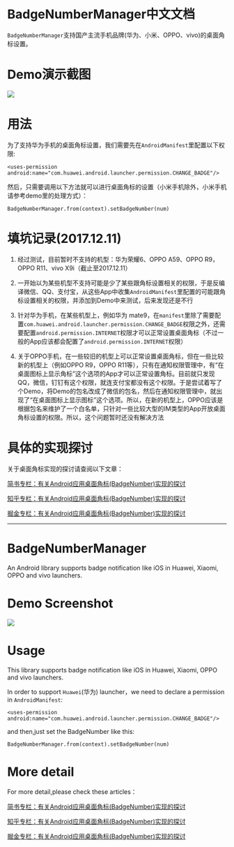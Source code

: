 # BadgeNumberManager中文文档

`BadgeNumberManager`支持国产主流手机品牌(华为、小米、OPPO、vivo)的桌面角标设置。


# Demo演示截图

![](https://github.com/beiliao-mobile/BadgeNumberManager/raw/master/Screenshots/demo.gif)


# 用法

为了支持华为手机的桌面角标设置，我们需要先在`AndroidManifest`里配置以下权限:

```
<uses-permission android:name="com.huawei.android.launcher.permission.CHANGE_BADGE"/>

```

然后，只需要调用以下方法就可以进行桌面角标的设置（小米手机除外，小米手机请参考demo里的处理方式）：

```
BadgeNumberManager.from(context).setBadgeNumber(num)

```

# 填坑记录(2017.12.11)

1. 经过测试，目前暂时不支持的机型：华为荣耀6、OPPO A59、OPPO R9，OPPO R11、vivo X9i（截止至2017.12.11）

2. 一开始以为某些机型不支持可能是少了某些跟角标设置相关的权限，于是反编译微信、QQ、支付宝，从这些App中收集`AndroidManifest`里配置的可能跟角标设置相关的权限，并添加到Demo中来测试，后来发现还是不行

3. 针对华为手机，在某些机型上，例如华为 mate9，在`manifest`里除了需要配置`com.huawei.android.launcher.permission.CHANGE_BADGE`权限之外，还需要配置`android.permission.INTERNET`权限才可以正常设置桌面角标（不过一般的App应该都会配置了`android.permission.INTERNET`权限）

4. 关于OPPO手机，在一些较旧的机型上可以正常设置桌面角标，但在一些比较新的机型上（例如OPPO R9，OPPO R11等），只有在通知权限管理中，有“在桌面图标上显示角标”这个选项的App才可以正常设置角标。目前就只发现QQ，微信，钉钉有这个权限，就连支付宝都没有这个权限。于是尝试着写了个Demo，将Demo的包名改成了微信的包名，然后在通知权限管理中，就出现了“在桌面图标上显示图标”这个选项。所以，在新的机型上，OPPO应该是根据包名来维护了一个白名单，只针对一些比较大型的IM类型的App开放桌面角标设置的权限。所以，这个问题暂时还没有解决方法



# 具体的实现探讨

关于桌面角标实现的探讨请查阅以下文章：

[简书专栏：有关Android应用桌面角标(BadgeNumber)实现的探讨](http://www.jianshu.com/p/199a9238015f)

[知乎专栏：有关Android应用桌面角标(BadgeNumber)实现的探讨](https://zhuanlan.zhihu.com/p/30581346?group_id=908378436218310656)

[掘金专栏：有关Android应用桌面角标(BadgeNumber)实现的探讨](https://juejin.im/post/59f2e59751882578c17ee275)

---

# BadgeNumberManager

An Android library supports badge notification like iOS in Huawei, Xiaomi, OPPO and vivo launchers.


# Demo Screenshot

![](https://github.com/beiliao-mobile/BadgeNumberManager/raw/master/Screenshots/demo.gif)


# Usage

This library supports badge notification like iOS in Huawei, Xiaomi, OPPO and vivo launchers.


In order to support `Huawei`(华为) launcher，we need to declare a permission in `AndroidManifest`:

```
<uses-permission android:name="com.huawei.android.launcher.permission.CHANGE_BADGE"/>

```

and then,just set the BadgeNumber like this:

```
BadgeNumberManager.from(context).setBadgeNumber(num)

```

# More detail

For more detail,please check these articles：

[简书专栏：有关Android应用桌面角标(BadgeNumber)实现的探讨](http://www.jianshu.com/p/199a9238015f)

[知乎专栏：有关Android应用桌面角标(BadgeNumber)实现的探讨](https://zhuanlan.zhihu.com/p/30581346?group_id=908378436218310656)

[掘金专栏：有关Android应用桌面角标(BadgeNumber)实现的探讨](https://juejin.im/post/59f2e59751882578c17ee275)







